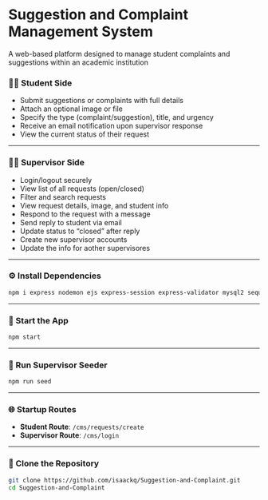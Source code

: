# Suggestion and Complaint Management System

A web-based platform designed to manage student complaints and suggestions within an academic institution

### 👩‍🎓 Student Side

- Submit suggestions or complaints with full details
- Attach an optional image or file
- Specify the type (complaint/suggestion), title, and urgency
- Receive an email notification upon supervisor response
- View the current status of their request

---

### 👨‍🏫 Supervisor Side

- Login/logout securely
- View list of all requests (open/closed)
- Filter and search requests
- View request details, image, and student info
- Respond to the request with a message
- Send reply to student via email
- Update status to “closed” after reply
- Create new supervisor accounts
- Update the info for aother supervisores

---

### ⚙️ Install Dependencies

```bash
npm i express nodemon ejs express-session express-validator mysql2 sequelize nodemailer multer
```

---

### 🚀 Start the App

```bash
npm start
```

---

### 🌱 Run Supervisor Seeder

```bash
npm run seed
```

---

### 🌐 Startup Routes

- **Student Route**: `/cms/requests/create`
- **Supervisor Route**: `/cms/login`

---

### 🔁 Clone the Repository

```bash
git clone https://github.com/isaackq/Suggestion-and-Complaint.git
cd Suggestion-and-Complaint
```
